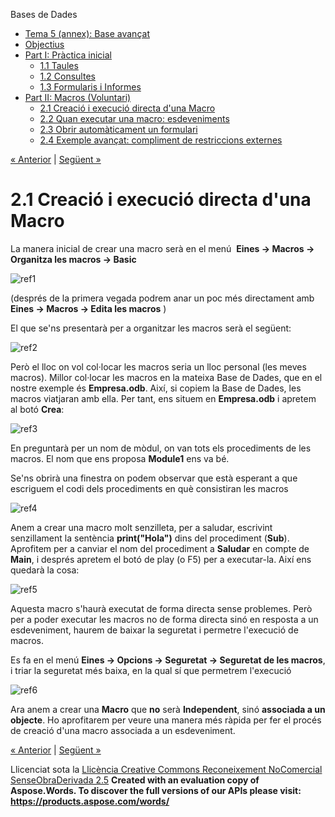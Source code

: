 Bases de Dades

- [Tema 5 (annex): Base avançat](index.md)
- [Objectius](objectius.md)
- [Part I: Pràctica inicial](part_i_prctica_inicial.md) 
  - [1.1 Taules](11_taules.md)
  - [1.2 Consultes](12_consultes.md)
  - [1.3 Formularis i Informes](13_formularis_i_informes.md)
- [Part II: Macros (Voluntari)](part_ii_macros_voluntari.md) 
  - [2.1 Creació i execució directa d'una Macro](21_creaci_i_execuci_directa_duna_macro.md)
  - [2.2 Quan executar una macro: esdeveniments](22_quan_executar_una_macro_esdeveniments.md)
  - [2.3 Obrir automàticament un formulari](23_obrir_automticament_un_formulari.md)
  - [2.4 Exemple avançat: compliment de restriccions externes](24_exemple_avanat_compliment_de_restriccions_externes.md)

[« Anterior](part_ii_macros_voluntari.md) | [Següent »](22_quan_executar_una_macro_esdeveniments.md)
# <a name="main"></a>**2.1 Creació i execució directa d'una Macro**
La manera inicial de crear una macro serà en el menú  **Eines -> Macros -> Organitza les macros -> Basic**

![ref1]

(després de la primera vegada podrem anar un poc més directament amb **Eines -> Macros -> Edita les macros** )

El que se'ns presentarà per a organitzar les macros serà el següent:

![ref2]

Però el lloc on vol col·locar les macros seria un lloc personal (les meves macros). Millor col·locar les macros en la mateixa Base de Dades, que en el nostre exemple és **Empresa.odb**. Així, si copiem la Base de Dades, les macros viatjaran amb ella. Per tant, ens situem en **Empresa.odb** i apretem al botó **Crea**:

![ref3]

En preguntarà per un nom de mòdul, on van tots els procediments de les macros. El nom que ens proposa **Module1** ens va bé.

Se'ns obrirà una finestra on podem observar que està esperant a que escriguem el codi dels procediments en què consistiran les macros

![ref4]

Anem a crear una macro molt senzilleta, per a saludar, escrivint senzillament la sentència **print("Hola")** dins del procediment (**Sub**). Aprofitem per a canviar el nom del procediment a **Saludar** en compte de **Main**, i després apretem el botó de play (o F5) per a executar-la. Així ens quedarà la cosa:

![ref5]

Aquesta macro s'haurà executat de forma directa sense problemes. Però per a poder executar les macros no de forma directa sinó en resposta a un esdeveniment, haurem de baixar la seguretat i permetre l'execució de macros.

Es fa en el menú **Eines -> Opcions -> Seguretat -> Seguretat de les macros**, i triar la seguretat més baixa, en la qual sí que permetrem l'execució

![ref6]

Ara anem a crear una **Macro** que **no** serà **Independent**, sinó **associada a un objecte**. Ho aprofitarem per veure una manera més ràpida per fer el procés de creació d'una macro associada a un esdeveniment.

[« Anterior](part_ii_macros_voluntari.md) | [Següent »](22_quan_executar_una_macro_esdeveniments.md)

Llicenciat sota la [Llicència Creative Commons Reconeixement NoComercial SenseObraDerivada 2.5](http://creativecommons.org/licenses/by-nc-nd/2.5/)
**Created with an evaluation copy of Aspose.Words. To discover the full versions of our APIs please visit: https://products.aspose.com/words/**

[ref1]: 21_creaci_i_execuci_directa_duna_macro.002.png
[ref2]: 21_creaci_i_execuci_directa_duna_macro.003.png
[ref3]: 21_creaci_i_execuci_directa_duna_macro.004.png
[ref4]: 21_creaci_i_execuci_directa_duna_macro.005.png
[ref5]: 21_creaci_i_execuci_directa_duna_macro.006.png
[ref6]: 21_creaci_i_execuci_directa_duna_macro.007.png
